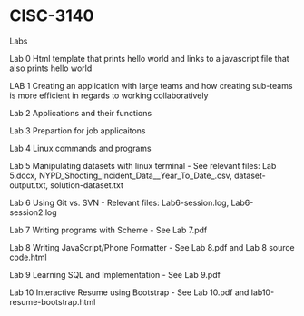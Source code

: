# CISC-3140
Labs 

Lab 0 Html template that prints hello world and links to a javascript file that also prints hello world

LAB 1 Creating an application with large teams and how creating sub-teams is more efficient in regards to working collaboratively

Lab 2 Applications and their functions

Lab 3 Prepartion for job applicaitons

Lab 4 Linux commands and programs

Lab 5 Manipulating datasets with linux terminal 
      - See relevant files: Lab 5.docx, NYPD_Shooting_Incident_Data__Year_To_Date_.csv, dataset-output.txt, solution-dataset.txt 
     
Lab 6 Using Git vs. SVN 
      - Relevant files: Lab6-session.log, Lab6-session2.log
     
Lab 7 Writing programs with Scheme 
     - See Lab 7.pdf 
    
Lab 8 Writing JavaScript/Phone Formatter 
     - See Lab 8.pdf and Lab 8 source code.html 

Lab 9 Learning SQL and Implementation 
     - See Lab 9.pdf 
     
Lab 10 Interactive Resume using Bootstrap 
     - See Lab 10.pdf and lab10-resume-bootstrap.html
